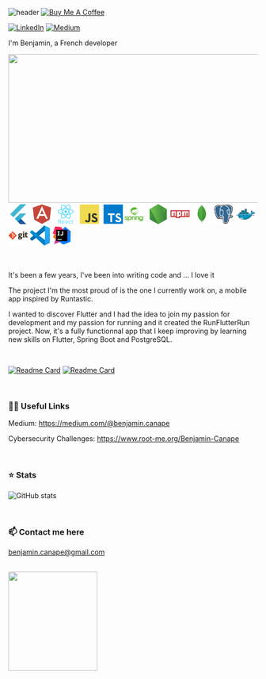 ![header](https://capsule-render.vercel.app/api?type=slice&theme=radical&color=gradeient&&height=300&section=header&text=Hello%20Friend&fontSize=90)
<a href="https://buymeacoffee.com/benjamincanape" target="_blank"><img src="https://cdn.buymeacoffee.com/buttons/default-orange.png" alt="Buy Me A Coffee" height="41" width="174"></a>

<a href="https://www.linkedin.com/in/benjamin-canape/" target="_blank">![LinkedIn](https://img.shields.io/badge/linkedin-%230077B5.svg?style=for-the-badge&logo=linkedin&logoColor=white)</a>
<a href="https://medium.com/@benjamin.canape" target="_blank">![Medium](https://img.shields.io/badge/Medium-12100E?style=for-the-badge&logo=medium&logoColor=white)</a>

I'm Benjamin, a French developer

<img src="https://media.giphy.com/media/1GEATImIxEXVR79Dhk/giphy.gif" width="600" height="300"/>

<div>
  <img src="https://github.com/devicons/devicon/blob/master/icons/flutter/flutter-original.svg" title="Flutter" alt="Flutter" width="40" height="40"/>&nbsp;
  <img src="https://github.com/devicons/devicon/blob/master/icons/angularjs/angularjs-plain.svg" title="Angular" alt="Angular" width="40" height="40"/>&nbsp;
  <img src="https://github.com/devicons/devicon/blob/master/icons/react/react-original-wordmark.svg" title="React" alt="React" width="40" height="40"/>&nbsp;
  <img src="https://github.com/devicons/devicon/blob/master/icons/javascript/javascript-original.svg" title="JavaScript" alt="JavaScript" width="40" height="40"/>&nbsp;
  <img src="https://github.com/devicons/devicon/blob/master/icons//typescript/typescript-original.svg" title="typescript" **alt="typescript" width="40" height="40"/>
  <img src="https://github.com/devicons/devicon/blob/master/icons/spring/spring-original-wordmark.svg" title="Spring" alt="Spring" width="40" height="40"/>&nbsp;
  <img src="https://github.com/devicons/devicon/blob/master/icons/nodejs/nodejs-original.svg" title="Node" **alt="Node" width="40" height="40"/>
  <img src="https://github.com/devicons/devicon/blob/master/icons/npm/npm-original-wordmark.svg" title="Npm" **alt="Npm" width="40" height="40"/>
  <img src="https://github.com/devicons/devicon/blob/master/icons/mongodb/mongodb-original.svg" title="Mongo" **alt="Mongo" width="40" height="40"/>
  <img src="https://github.com/devicons/devicon/blob/master/icons/postgresql/postgresql-original.svg" title="POSTGRE" **alt="POSTGRE" width="40" height="40"/>
  <img src="https://github.com/devicons/devicon/blob/master/icons/docker/docker-original.svg" title="Docker" **alt="Docker" width="40" height="40"/>
  <img src="https://github.com/devicons/devicon/blob/master/icons/git/git-original-wordmark.svg" title="Git" **alt="Git" width="40" height="40"/>
  <img src="https://github.com/devicons/devicon/blob/master/icons/vscode/vscode-original.svg" title="vscode" **alt="vscode" width="40" height="40"/>
  <img src="https://github.com/devicons/devicon/blob/master/icons/intellij/intellij-original.svg" title="Intllij" **alt="Intellij" width="40" height="40"/>
</div>
<br/><br/>

It's been a few years, I've been into writing code and ... I love it

The project I'm the most proud of is the one I currently work on, a mobile app inspired by Runtastic.

I wanted to discover Flutter and I had the idea to join my passion for development and my passion for running and it created the RunFlutterRun project.
Now, it's a fully functionnal app that I keep improving by learning new skills on Flutter, Spring Boot and PostgreSQL.

<br/>

[![Readme Card](https://github-readme-stats.vercel.app/api/pin/?username=BenjaminCanape&repo=RunFlutterRun&theme=radical&height=20)](https://github.com/BenjaminCanape/RunFlutterRun)
[![Readme Card](https://github-readme-stats.vercel.app/api/pin/?username=BenjaminCanape&repo=RunBackEndRun&theme=radical)](https://github.com/BenjaminCanape/RunBackEndRun)

<br/>

### ✍🏻 Useful Links

Medium: https://medium.com/@benjamin.canape 

Cybersecurity Challenges: https://www.root-me.org/Benjamin-Canape

<br/>

### ⭐ Stats


![GitHub stats](https://github-readme-stats.vercel.app/api?username=BenjaminCanape&show_icons=true&theme=radical)


<br/>

### 📫 Contact me here 

benjamin.canape@gmail.com

<br/>
<img src="https://media.giphy.com/media/Q7SKqn3G97xpmfSOvG/giphy.gif" height="200" width="180"/>


<!--
**BenjaminCanape/BenjaminCanape** is a ✨ _special_ ✨ repository because its `README.md` (this file) appears on your GitHub profile.

Here are some ideas to get you started:

- 🔭 I’m currently working on ...
- 🌱 I’m currently learning ...
- 👯 I’m looking to collaborate on ...
- 🤔 I’m looking for help with ...
- 💬 Ask me about ...
- 📫 How to reach me: ...
- 😄 Pronouns: ...
- ⚡ Fun fact: ...
-->
